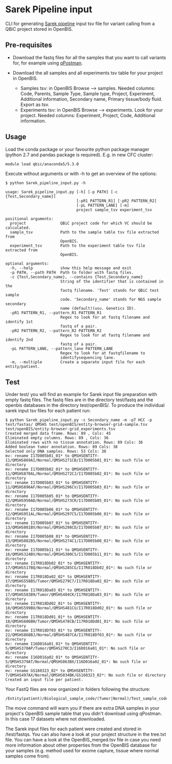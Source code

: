 # Sarek Pipeline input

CLI for generating [Sarek pipeline](https://github.com/SciLifeLab/Sarek) input tsv file
for variant calling from a QBiC project stored in OpenBIS.

## Pre-requisites

* Download the fastq files for all the samples that you want to call variants for, 
for example using [qPostman](https://github.com/qbicsoftware/postman-cli).

* Download the all samples and all experiments tsv table for your project in OpenBIS.
  * Samples tsv: in OpenBIS Browse --> samples. Needed columns: Code, Parents, 
  Sample Type, Sample type, Project, Experiment, Additional information, 
  Secondary name, Primary tissue/body fluid. Export as tsv.
  * Experiments tsv: in OpenBIS Browse --> experiments. Look for your project. Needed
  columns: Experiment, Project, Code, Additional information.
  
## Usage
Load the conda package or your favourite python package manager (python 2.7 and pandas package is required). E.g. in new CFC cluster:

```
module load qbic/anaconda5/5.3.0
```

Execute without arguments or with -h to get an overview of the options:
```
$ python Sarek_pipeline_input.py -h

usage: Sarek_pipeline_input.py [-h] [-p PATH] [-c {Test,Secondary_name}]
                               [-pR1 PATTERN_R1] [-pR2 PATTERN_R2]
                               [-pL PATTERN_LANE] [-m]
                               project sample_tsv experiment_tsv

positional arguments:
  project               QBiC project code for which VC should be calculated.
  sample_tsv            Path to the sample table tsv file extracted from
                        OpenBIS.
  experiment_tsv        Path to the experiment table tsv file extracted from
                        OpenBIS.

optional arguments:
  -h, --help            show this help message and exit
  -p PATH, --path PATH  Path to folder with fastq files.
  -c {Test,Secondary_name}, --contains {Test,Secondary_name}
                        String of the identifier that is contained in the
                        fastq filename. 'Test' stands for QBiC test sample
                        code. 'Secondary_name' stands for NGS sample secondary
                        name (default)(usu. Genetics ID).
  -pR1 PATTERN_R1, --pattern_R1 PATTERN_R1
                        Regex to look for at fastq filename and identify 1st
                        fastq of a pair.
  -pR2 PATTERN_R2, --pattern_R2 PATTERN_R2
                        Regex to look for at fastq filename and identify 2nd
                        fastq of a pair.
  -pL PATTERN_LANE, --pattern_lane PATTERN_LANE
                        Regex to look for at fastqfilename to
                        identifysequencing lane.
  -m, --multiple        Create a separate input file for each entity/patient.

```

## Test

Under test/ you will find an example for Sarek input file preparation with empty fastq files.
The fastq files are in the directory test/fastq and the openbis databases in the directory test/openBIS/.
To produce the individual sarek input tsv files for each patient run:

```
$ python Sarek_pipeline_input.py -c Secondary_name -m -pT HCC -p test/fastas/ QMSHS test/openBIS/entity-browser-grid-sample.tsv test/openBIS/entity-browser-grid_experiments.tsv
Created merged data frame. Rows: 89 , Cols: 45
Eliminated empty columns. Rows: 89 , Cols: 36
Eliminated rows with no tissue annotation. Rows: 89 Cols: 36
Added boolean tumor annotation. Rows: 89 Cols: 38
Selected only DNA samples. Rows: 53 Cols: 38
mv: rename I17D005b01_01* to QMSHSENTITY-11/QMSHS869AI/Normal/QMSHS271CB/I17D005b01_01*: No such file or directory
mv: rename I17D005b02_01* to QMSHSENTITY-11/QMSHS870AL/Normal/QMSHS272CJ/I17D005b02_01*: No such file or directory
mv: rename I17D005b03_01* to QMSHSENTITY-11/QMSHS896AF/Normal/QMSHS296CV/I17D005b03_01*: No such file or directory
mv: rename I17D005b05_01* to QMSHSENTITY-12/QMSHS950AD/Normal/QMSHS273CR/I17D005b05_01*: No such file or directory
mv: rename I17D005b06_01* to QMSHSENTITY-12/QMSHS951AL/Normal/QMSHS297C5/I17D005b06_01*: No such file or directory
mv: rename I17D005b07_01* to QMSHSENTITY-13/QMSHS081BV/Normal/QMSHS298CD/I17D005b07_01*: No such file or directory
mv: rename I17D005b08_01* to QMSHSENTITY-13/QMSHS082B5/Normal/QMSHS274C1/I17D005b08_01*: No such file or directory
mv: rename I17D005b11_01* to QMSHSENTITY-16/QMSHS324BV/Normal/QMSHS300CS/I17D005b11_01*: No such file or directory
mv: rename I17R018Db02_01* to QMSHSENTITY-17/QMSHS517BQ/Normal/QMSHS285CG/I17R018Db02_01*: No such file or directory
mv: rename I17R018Da02_02* to QMSHSENTITY-17/QMSHS558BS/Tumor/QMSHS279C7/I17R018Da02_02*: No such file or directory
mv: rename I17R018Da03_01* to QMSHSENTITY-17/QMSHS583B9/Tumor/QMSHS484CK/I17R018Da03_01*: No such file or directory
mv: rename I17R018Dd02_01* to QMSHSENTITY-18/QMSHS599BU/Normal/QMSHS481CU/I17R018Dd02_01*: No such file or directory
mv: rename I17R018Dd01_01* to QMSHSENTITY-18/QMSHS606BH/Tumor/QMSHS478CB/I17R018Dd01_01*: No such file or directory
mv: rename I17R018Df03_01* to QMSHSENTITY-22/QMSHS868BJ/Normal/QMSHS487CA/I17R018Df03_01*: No such file or directory
mv: rename I16D016a01_01* to QMSHSENTITY-5/QMSHS370AP/Tumor/QMSHS270C3/I16D016a01_01*: No such file or directory
mv: rename I16D016a02_01* to QMSHSENTITY-5/QMSHS379AT/Normal/QMSHS063BX/I16D016a02_01*: No such file or directory
mv: rename GS160323_02* to QMSHSENTITY-7/QMSHS497AX/Normal/QMSHS034BK/GS160323_02*: No such file or directory
Created an input file per patient.

```
Your FastQ files are now organized in folders following the structure:

```
/Entity(patient)/Biological_sample_code/(Tumor|Normal)/Test_sample_code/
```

The move command will warn you if there are extra DNA samples in your project's OpenBIS sample table that you didn't
download using qPostman. In this case 17 datasets where not downloaded.

The Sarek input files for each patient were created and stored in /test/fastqs. You can also have a look at your project
structure in the tree.txt file. You can have a look at the OpenBIS_merged.tsv file in case you need more information 
about other properties from the OpenBIS database for your samples (e.g. method used for exome capture, tissue where
normal samples come from).
